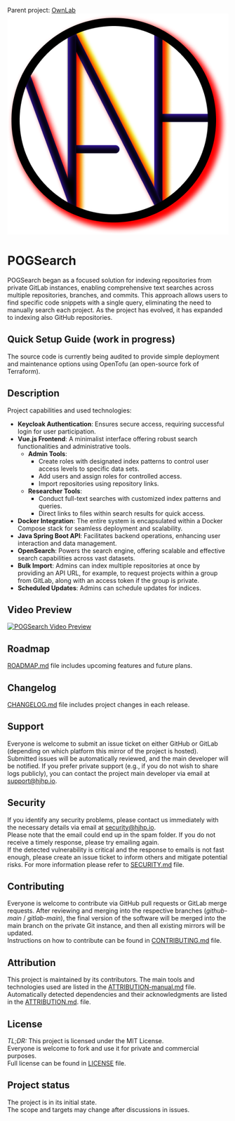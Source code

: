 Parent project: [OwnLab](https://github.com/orgs/HJHPio/projects/2)  
![OwnLabLogo](./IMGs/OwnLab/OwnLab-Logo-1_V2024.11.28.png)
# POGSearch
POGSearch began as a focused solution for indexing repositories from private GitLab instances, enabling comprehensive text searches across multiple repositories, branches, and commits. This approach allows users to find specific code snippets with a single query, eliminating the need to manually search each project. As the project has evolved, it has expanded to indexing also GitHub repositories.

## Quick Setup Guide (work in progress)
<!-- TODO: Update with Confizard integration and utility container for Terraform automation -->
The source code is currently being audited to provide simple deployment and maintenance options using OpenTofu (an open-source fork of Terraform).

## Description  
Project capabilities and used technologies:  
- **Keycloak Authentication**: Ensures secure access, requiring successful login for user participation.
- **Vue.js Frontend**: A minimalist interface offering robust search functionalities and administrative tools.
  - **Admin Tools**:
    - Create roles with designated index patterns to control user access levels to specific data sets.
    - Add users and assign roles for controlled access.
    - Import repositories using repository links.
  - **Researcher Tools**:
    - Conduct full-text searches with customized index patterns and queries.
    - Direct links to files within search results for quick access.
- **Docker Integration**: The entire system is encapsulated within a Docker Compose stack for seamless deployment and scalability.
- **Java Spring Boot API**: Facilitates backend operations, enhancing user interaction and data management.
- **OpenSearch**: Powers the search engine, offering scalable and effective search capabilities across vast datasets.
- **Bulk Import**: Admins can index multiple repositories at once by providing an API URL, for example, to request projects within a group from GitLab, along with an access token if the group is private.
- **Scheduled Updates**: Admins can schedule updates for indices.

## Video Preview
[![POGSearch Video Preview](https://github.com/Nailu776/POGSearch/assets/85428822/9f7a4414-246e-40fb-93ef-57500ff1ae9c)](https://drive.google.com/file/d/1Oun37QBJsSNsG4jkFyimEzPp0uTqweAJ/view?usp=sharing)

## Roadmap
[ROADMAP.md](./ROADMAP.md) file includes upcoming features and future plans.

## Changelog
[CHANGELOG.md](./CHANGELOG.md) file includes project changes in each release.

## Support
Everyone is welcome to submit an issue ticket on either GitHub or GitLab (depending on which platform this mirror of the project is hosted). Submitted issues will be automatically reviewed, and the main developer will be notified.
If you prefer private support (e.g., if you do not wish to share logs publicly), you can contact the project main developer via email at [support@hjhp.io](mailto:support@hjhp.io).

## Security
If you identify any security problems, please contact us immediately with the necessary details via email at [security@hjhp.io](mailto:security@hjhp.io).  
Please note that the email could end up in the spam folder. If you do not receive a timely response, please try emailing again.  
If the detected vulnerability is critical and the response to emails is not fast enough, please create an issue ticket to inform others and mitigate potential risks.
For more information please refer to [SECURITY.md](./SECURITY.md) file.

## Contributing
Everyone is welcome to contribute via GitHub pull requests or GitLab merge requests.
After reviewing and merging into the respective branches (*github-main* / *gitlab-main*), the final version of the software will be merged into the main branch on the private Git instance, and then all existing mirrors will be updated.  
Instructions on how to contribute can be found in [CONTRIBUTING.md](./CONTRIBUTING.md) file.

## Attribution
This project is maintained by its contributors.
The main tools and technologies used are listed in the [ATTRIBUTION-manual.md](./ATTRIBUTION-manual.md) file.
Automatically detected dependencies and their acknowledgments are listed in the [ATTRIBUTION.md](./ATTRIBUTION.md). file.

## License
*TL;DR:* This project is licensed under the MIT License.  
Everyone is welcome to fork and use it for private and commercial purposes.  
Full license can be found in [LICENSE](./LICENSE) file.  

## Project status
The project is in its initial state.  
The scope and targets may change after discussions in issues.
